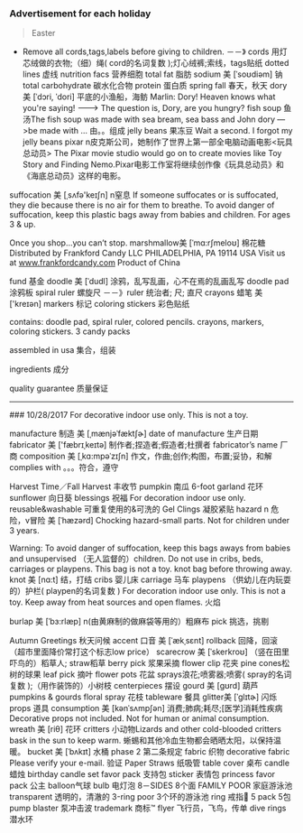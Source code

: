 ### Advertisement for each holiday
> Easter

- Remove all cords,tags,labels before giving to children. －－》  cords 用灯芯绒做的衣物;（细）绳( cord的名词复数 );灯心绒裤;索线，tags贴纸
dotted lines 虚线
nutrition facs 营养细胞
total fat 脂肪
sodium  美 [ˈsoʊdiəm]  钠
total carbohydrate 碳水化合物
protein 蛋白质
spring fall 春天，秋天
dory美 [ˈdɔri, ˈdori]   平底的小渔船，海鲂 Marlin: Dory! Heaven knows what you're saying! --->  The question is, Dory, are you hungry?
fish soup 鱼汤The fish soup was made with sea bream, sea bass and John dory  —>be made with … 由。。组成
jelly beans 果冻豆 Wait a second. I forgot my jelly beans
pixar n皮克斯公司，她制作了世界上第一部全电脑动画电影<玩具总动员>
The Pixar movie studio would go on to create movies like Toy Story and Finding Nemo.Pixar电影工作室将继续创作像《玩具总动员》和《海底总动员》这样的电影。

suffocation 美 [ˌsʌfə'keɪʃn] n窒息 
If someone suffocates or is suffocated, they die because there is no air for them to breathe.
To avoid danger of suffocation, keep this plastic bags away from babies and children.
For ages 3 & up.

Once you shop…you can’t stop.
marshmallow美 [ˈmɑ:rʃmeloʊ] 棉花糖
Distributed by Frankford Candy LLC
PHILADELPHIA, PA 19114 USA
Visit us at www.frankfordcandy.com
Product of China


fund 基金
doodle 美 [ˈdudl]  涂鸦，乱写乱画，心不在焉的乱画乱写
doodle pad 涂鸦板
spiral ruler 螺旋尺 －－》ruler 统治者; 尺; 直尺
crayons 蜡笔  美 ['kreɪən]
markers 标记
coloring stickers 彩色贴纸

contains: doodle pad, spiral ruler, colored pencils. crayons, markers, coloring stickers. 
3 candy packs

assembled in usa  集合，组装

ingredients 成分

quality guarantee 质量保证
<hr>
### 10/28/2017
For decorative indoor use only. This is not a toy.

 manufacture 制造 美 [ˌmænjəˈfæktʃɚ]   date of manufacture 生产日期
 fabricator 美 ['fæbrɪˌkeɪtə] 制作者;捏造者;假造者;杜撰者  fabricator’s name 厂商
composition  美 [ˌkɑ:mpəˈzɪʃn]  作文，作曲;创作;构图，布置;妥协，和解
complies with 。。。符合，遵守

Harvest Time／Fall Harvest 丰收节 
pumpkin 南瓜
6-foot garland 花环
sunflower 向日葵
blessings 祝福
For decoration indoor use only.
reusable&washable 可重复使用的&可洗的
Gel Clings 凝胶紧贴
hazard n 危险，v冒险 美 [ˈhæzərd]  Chocking hazard-small parts. Not for children under 3 years.

Warning:
To avoid danger of suffocation, keep this bags aways from babies and unsupervised （无人监督的）children. Do not use in cribs, beds, carriages or playpens. This bag is not a toy. knot bag before throwing away.
knot 美 [nɑ:t]  结，打结
 cribs 婴儿床
carriage 马车
playpens （供幼儿在内玩耍的）护栏( playpen的名词复数 )
For decoration indoor use only. This is not a toy.
Keep away from heat sources and open flames. 火焰

burlap 美 [ˈbɜ:rlæp] n(由黄麻制的做麻袋等用的）粗麻布
pick 挑选，挑剔

Autumn Greetings 秋天问候
accent 口音 美 [ˈækˌsɛnt] 
rollback 回降，回滚   （超市里面降价常打这个标志low price）
scarecrow  美 [ˈskerkroʊ]  （竖在田里吓鸟的）稻草人; straw稻草
berry pick 浆果采摘
flower clip 花夹
pine cones松树的球果
leaf pick 摘叶
flower pots 花盆
sprays浪花;喷雾器;喷雾( spray的名词复数 );（用作装饰的）小树枝
centerpieces 摆设
gourd  美 [gʊrd] 葫芦 pumpkins & gourds
floral spray 花枝
tableware 餐具
glitter美 [ˈɡlɪtɚ] 闪烁
props 道具 consumption 美 [kənˈsʌmpʃən] 消费;肺病;耗尽;[医学]消耗性疾病
Decorative props not included. Not for human or animal consumption. 
wreath  美 [riθ] 花环
critters 小动物Lizards and other cold-blooded critters bask in the sun to keep warm. 蜥蜴和其他冷血生物都会晒晒太阳，以保持温暖。
bucket 美 [ˈbʌkɪt] 水桶
phase 2 第二条规定
fabric 织物 decorative fabric 
Please verify your e-mail. 验证
Paper Straws 纸吸管
table cover 桌布
candle 蜡烛 birthday candle set
favor pack 支持包 sticker 表情包           princess favor pack  公主
balloon气球
bulb 电灯泡
8－SIDES 8个面
FAMILY POOR 家庭游泳池 
transparent 透明的，清澈的
3-ring poor 3个环的游泳池
ring 戒指💍
5 pack 5包
pump blaster 泵冲击波
trademark 商标™️
flyer 飞行员，飞鸟，传单
dive rings 潜水环


